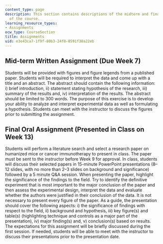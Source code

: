 ```yaml
---
content_type: page
description: This section contains descriptions of the midterm and final assignments
  of the course.
learning_resource_types:
- Assignments
ocw_type: CourseSection
title: Assignments
uid: e3e43ca7-1f9f-80b3-24f0-8591f30a22eb
---
```


Mid-term Written Assignment (Due Week 7)
----------------------------------------

Students will be provided with figures and figure legends from a published paper. Students will be required to interpret the data and come up with a title and an abstract. The abstract should contain the following information: i) brief introduction, ii) statement stating hypothesis of the research, iii) summary of the results and, iv) interpretation of the results. The abstract should be limited to 300 words. The purpose of this exercise is to develop your ability to analyze and interpret experimental data as well as formulating a hypothesis. Students can meet with the instructor to discuss the figures prior to submitting the assignment.

Final Oral Assignment (Presented in Class on Week 13)
-----------------------------------------------------

Students will perform a literature search and select a research paper on humanized mice or cancer immunotherapy to present in class. The paper must be sent to the instructor before Week 9 for approval. In class, students will discuss their selected papers in 15-minute PowerPoint presentations (8–12 slides, with no more than 2–3 slides on background and significance) followed by a 5 minute Q&A session. When presenting the paper, highlight the significance of the findings to the field. Try to identify the definitive experiment that is most important to the major conclusion of the paper and then assess the experimental design, interpret the data and evaluate whether the authors were justified in their conclusion of the data. It is not necessary to present every figure of the paper. As a guide, the presentation should cover the following aspects: i) the significance of findings with respect to the field, ii) background and hypothesis, iii) key figure(s) and table(s) (highlighting technique and controls as a major part of the presentation), iv) major finding(s) and, v) conclusion(s) based on results. The expectations for this assignment will be briefly discussed during the first session. If needed, students will be able to meet with the instructor to discuss their presentations prior to the presentation date.